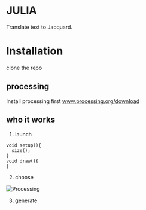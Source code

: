 # JULIA
Translate text to Jacquard.

# Installation
clone the repo

## processing
Install processing first
www.processing.org/download

## who it works

1. launch
```
void setup(){
  size();
}
void draw(){
}
```

2. choose

![Processing](https://fr.wikipedia.org/wiki/Processing#/media/Fichier:Processing_2021_logo.svg)

3. generate



